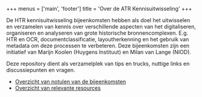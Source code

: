 +++
menus = ['main', 'footer']
title = 'Over de ATR Kennisuitwisseling'
+++

De HTR kennisuitwisseling bijeenkomsten hebben als doel het uitwisselen en verzamelen van kennis over verschillende aspecten van het digitaliseren, organiseren en analyseren van grote historische bronnencomplexen. E.g. HTR en OCR, documentclassificatie, layoutherkenning en het gebruik van metadata om deze processen te verbeteren. Deze bijeenkomsten zijn een initiatief van Marijn Koolen (Huygens Instituut) en Milan van Lange (NIOD).

Deze repository dient als verzamelplek van tips en trucks, nuttige links en discussiepunten en vragen.

- [Overzicht van notulen van de bijeenkomsten](./meetings/)
- [Overzicht van relevante resources](./resources/)
